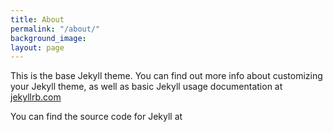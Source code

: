 ```yaml
---
title: About
permalink: "/about/"
background_image: 
layout: page
---
```


This is the base Jekyll theme. You can find out more info about customizing your Jekyll theme, as well as basic Jekyll usage documentation at [jekyllrb.com](http://jekyllrb.com/)

You can find the source code for Jekyll at
